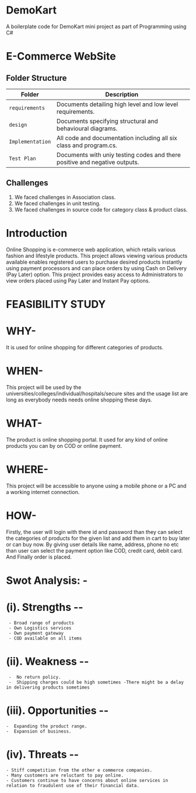 # DemoKart
A boilerplate code for DemoKart mini project as part of Programming using C#
# E-Commerce WebSite

## Folder Structure
Folder             | Description
-------------------| -----------------------------------------
`requirements`   | Documents detailing high level and  low  level requirements.
`design`         | Documents specifying structural and behavioural diagrams.
`Implementation` | All code and documentation including all six class and program.cs.
`Test Plan`      | Documents with uniy testing codes and there positive and negative outputs.

## Challenges

1. We faced challenges in Association class.
2. We faced challenges in unit testing.
3. We faced challenges in source code for category class & product class.

# Introduction

Online Shopping is e-commerce web application, which retails various fashion and lifestyle products. This project allows viewing various products
available enables registered users to purchase desired products instantly using payment processors and can place orders by using Cash on Delivery
(Pay Later) option. This project provides easy access to Administrators to view orders placed using Pay Later and Instant Pay options.

# FEASIBILITY STUDY
# WHY-
It is used for online shopping for different categories of products.

# WHEN-
This project will be used by the universities/colleges/individual/hospitals/secure sites and the usage list are long as everybody needs needs online
shopping these days. 

# WHAT-
The product is online shopping portal. It used for any kind of online products you can by on COD or online payment.

# WHERE-
This project will be accessible to anyone using a mobile phone or a PC and a working internet connection.

# HOW-
Firstly, the user will login with there id and password than they can select the categories of products for the given list and add them in cart to buy 
later or can buy now. By giving user details like name, address, phone no etc than user can select the payment option like COD, credit card, debit card.
And Finally order is placed.

# Swot Analysis: -
  # (i). Strengths   --
     - Broad range of products
     - Own Logistics services
     - Own payment gateway
     - COD available on all items

 # (ii). Weakness   --
     -  No return policy.
     -  Shipping charges could be high sometimes -There might be a delay in delivering products sometimes

 # (iii). Opportunities   --    
    -  Expanding the product range.
    -  Expansion of business.

# (iv). Threats   --
    - Stiff competition from the other e commerce companies.
    - Many customers are reluctant to pay online.
    - Customers continue to have concerns about online services in relation to fraudulent use of their financial data.

